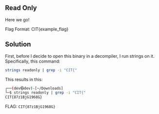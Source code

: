 ## Read Only 

Here we go!

Flag Format: CIT{example_flag}


## Solution

First, before I decide to open this binary in a decompiler, I run strings on it. Specifically, this command: 

```bash
strings readonly | grep -i "CIT{"
```

This results in this:
```bash
┌──(dev㉿dev)-[~/Downloads]
└─$ strings readonly | grep -i "CIT{"
CIT{87z1BjG1968G}
```

FLAG: `CIT{87z1BjG1968G}`
